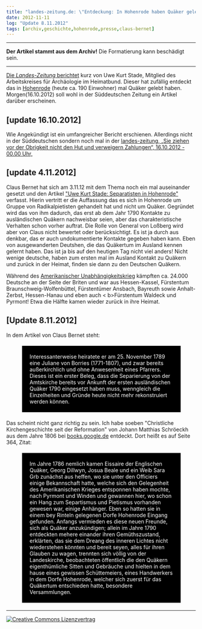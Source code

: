 ```yaml
---
title: "landes-zeitung.de: \"Entdeckung: In Hohenrode haben Quäker gelebt\" [Update 8.11.2012]"
date: 2012-11-11
log: "Update 8.11.2012"
tags: [archiv,geschichte,hohenrode,presse,claus-bernet]
---
```

<hr><b>Der Artikel stammt aus dem Archiv!</b> Die Formatierung kann beschädigt sein.<hr>

<a href="http://www.landes-zeitung.de/portal/lokales/lz-heute/rinteln_Entdeckung-In-Hohenrode-haben-Quaeker-gelebt-_arid,469457.html#">Die <i>Landes-Zeitung</i> berichtet</a> kurz von Uwe Kurt Stade, Mitglied des Arbeitskreises für Archäologie im Heimatbund. Dieser hat zufällig entdeckt das in  <a href="http://de.wikipedia.org/wiki/Hohenrode_%28Rinteln%29">Hohenrode</a> (heute ca. 190 Einwohner) mal Quäker gelebt haben. Morgen(16.10.2012) soll wohl in der Süddeutschen Zeitung ein Artikel darüber erscheinen.<!--break-->

## [update 16.10.2012] ##
Wie Angekündigt ist ein umfangreicher Bericht erschienen. Allerdings nicht in der Süddeutschen sondern noch mal in der <a href="http://www.landes-zeitung.de/portal/lokales/lz-heute/rinteln_Sie-ziehen-vor-der-Obrigkeit-nicht-den-Hut-und-verwei-_arid,469542.html#null">landes-zeitung, „Sie ziehen vor der Obrigkeit nicht den Hut und verweigern Zahlungen“, 16.10.2012 - 00.00 Uhr,</a>

## [update 4.11.2012] ##

Claus Bernet hat sich am 3.11.12 mit dem Thema noch ein mal auseinander gesetzt und den Artikel <a href="http://quaekernachrichten.blogspot.de/2012/11/uwe-kurt-stade-separatisten-in-hohenrode.html">"Uwe Kurt Stade: Separatisten in Hohenrode"</a> verfasst. Hierin vertritt er die Auffassung das es sich in Hohenrode um Gruppe von Radikalpietisten gehandelt hat und nicht um Quäker. Gegründet wird das von ihm dadurch, das erst ab dem Jahr 1790 Kontakte zu ausländischen Quäkern nachweisbar seien, aber das charakteristische Verhalten schon vorher auftrat. Die Rolle von General von Loßberg wird aber von Claus nicht bewertet oder berücksichtigt. Es ist ja durch aus denkbar, das er auch undokumentierte Kontakte gegeben haben kann. Eben von ausgewanderten Deutshen, die das Quäkertum im Ausland kennen gelernt haben. Das ist ja bis auf den heutigen Tag nicht viel anders! Nicht wenige deutsche, haben zum ersten mal im Ausland Kontakt zu Quäkern und zurück in der Heimat, finden sie dann zu den Deutschen Quäkern. 

Während des <a href="http://de.wikipedia.org/wiki/Amerikanischer_Unabh%C3%A4ngigkeitskrieg#Die_Rolle_der_.E2.80.9EHessen.E2.80.9C.2FDeutschen">Amerikanischer Unabhängigkeitskrieg</a> kämpften ca. 24.000 Deutsche an der Seite der Briten und war aus  Hessen-Kassel, Fürstentum Braunschweig-Wolfenbüttel, Fürstentümer Ansbach, Bayreuth sowie Anhalt-Zerbst, Hessen-Hanau und eben auch < b>Fürstentum Waldeck und Pyrmont</b>! Etwa die Hälfte kamen wieder zurück in ihre Heimat.

## [Update 8.11.2012] ##

In dem Artikel von Claus Bernet steht: 
<blockquote style="margin: 20px 40px 20px 40px; padding: 20px; background-color: #000; color: white;">
Interessanterweise heiratete er am 25. November 1789 eine Juliane von Borries (1771-1807), und zwar bereits außerkirchlich und ohne Anwesenheit eines Pfarrers. Dieses ist ein erster Beleg, dass die Separierung von der Amtskirche bereits vor Ankunft der ersten ausländischen Quäker 1790 eingesetzt haben muss, wenngleich die Einzelheiten und Gründe heute nicht mehr rekonstruiert werden können. 
</blockquote>

Das scheint nicht ganz richtig zu sein. Ich habe soeben "Christliche Kirchengeschichte seit der Reformation" von Johann Matthias Schröeckh aus dem Jahre 1806 bei <a href="http://books.google.de/books?id=3JzGuzkvCoMC&dq=Hohenrode+Qu%C3%A4ker&hl=de&source=gbs_navlinks_s">books.google.de</a> entdeckt. Dort heißt es auf Seite 364, Zitat: 

<blockquote style="margin: 20px 40px 20px 40px; padding: 20px; background-color: #000; color: white;">
Im Jahre 1786 nemlich kamen Eissaire der Englischen Quäker, Georg Dillwyn, Josua Beale und ein Weib Sara Grb zunächst aus heffen, wo sie unter den Officiers einige Bekannschaft hatte, welche sich den Gelegenheit des Amerikanischen Krieges entsponnen haben mochte, nach Pyrmont und Winden und gewannen hier, wo schon ein Hang zum Separtismus und Pietismus vorhanden gewesen war, einige Anhänger. Eben so hatten sie in einem bey Rinteln gelegenen Dorfe Hohenrode Eingang gefunden. Anfangs vermieden es diese neuen Freunde, sich als Quäker anzukündigen; allein im Jahre 1790 entdeckten mehere einander ihren Gemüthszustand, erklärten, das sie dem Dreang des inneren Lichtes nicht wiederstehen könnten und bereit seyen, alles für ihren Glauben zu wagen, trennten sich völlig von der Landeskirche, beobachteten öffentlich die den Quäkern eigenthümliche Sitten und Gebräuche und hielten in dem hause eines gewissen Schüttemeiers, eines Handwerkers in dem Dorfe Hohenrode, welcher sich zuerst für das Quäkertum entschieden hatte, besondere Versammlungen.
</blockquote>



<hr>
<a rel="license" href="http://creativecommons.org/licenses/by-sa/3.0/"><img alt="Creative Commons Lizenzvertrag" style="border-width:0" src="http://i.creativecommons.org/l/by-sa/3.0/88x31.png" /></a>

